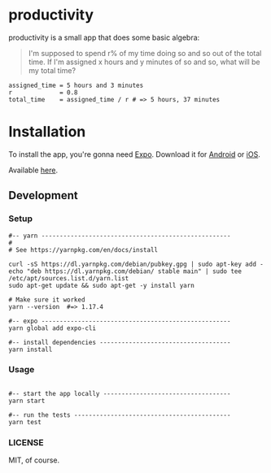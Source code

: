 # productivity

productivity is a small app that does some basic algebra:

> I'm supposed to spend r% of my time doing so and so out of the total time.
> If I'm assigned x hours and y minutes of so and so, what will be my total time?

```
assigned_time = 5 hours and 3 minutes
r             = 0.8
total_time    = assigned_time / r # => 5 hours, 37 minutes
```

# Installation

To install the app, you're gonna need [Expo](https://expo.io/). Download it for [Android](http://bit.ly/2bZq5ew) or [iOS](http://apple.co/2c6HMtp).

Available [here](https://expo.io/@jethrodaniel/productivity).

## Development

### Setup

```
#-- yarn ----------------------------------------------------
#
# See https://yarnpkg.com/en/docs/install

curl -sS https://dl.yarnpkg.com/debian/pubkey.gpg | sudo apt-key add -
echo "deb https://dl.yarnpkg.com/debian/ stable main" | sudo tee /etc/apt/sources.list.d/yarn.list
sudo apt-get update && sudo apt-get -y install yarn

# Make sure it worked
yarn --version  #=> 1.17.4

#-- expo ----------------------------------------------------
yarn global add expo-cli

#-- install dependencies ------------------------------------
yarn install
```

### Usage
```

#-- start the app locally -----------------------------------
yarn start

#-- run the tests -------------------------------------------
yarn test
```

### LICENSE

MIT, of course.
